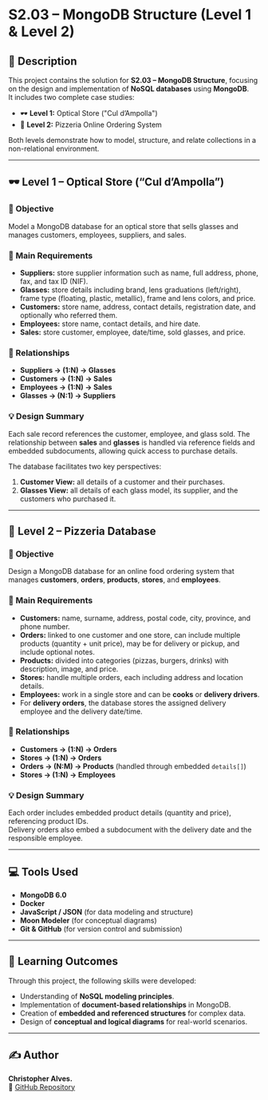 # S2.03 – MongoDB Structure (Level 1 & Level 2)

## 📄 Description
This project contains the solution for **S2.03 – MongoDB Structure**, focusing on the design and implementation of **NoSQL databases** using **MongoDB**.  
It includes two complete case studies:
- 🕶️ **Level 1:** Optical Store ("Cul d’Ampolla")  
- 🍕 **Level 2:** Pizzeria Online Ordering System  

Both levels demonstrate how to model, structure, and relate collections in a non-relational environment.

---

## 🕶️ Level 1 – Optical Store (“Cul d’Ampolla”)

### 🧩 Objective
Model a MongoDB database for an optical store that sells glasses and manages customers, employees, suppliers, and sales.

### 🧠 Main Requirements
- **Suppliers:** store supplier information such as name, full address, phone, fax, and tax ID (NIF).  
- **Glasses:** store details including brand, lens graduations (left/right), frame type (floating, plastic, metallic), frame and lens colors, and price.  
- **Customers:** store name, address, contact details, registration date, and optionally who referred them.  
- **Employees:** store name, contact details, and hire date.  
- **Sales:** store customer, employee, date/time, sold glasses, and price.

### 🔗 Relationships
- **Suppliers → (1:N) → Glasses**  
- **Customers → (1:N) → Sales**  
- **Employees → (1:N) → Sales**  
- **Glasses → (N:1) → Suppliers**

### 💡 Design Summary
Each sale record references the customer, employee, and glass sold. The relationship between **sales** and **glasses** is handled via reference fields and embedded subdocuments, allowing quick access to purchase details.

The database facilitates two key perspectives:
1. **Customer View:** all details of a customer and their purchases.  
2. **Glasses View:** all details of each glass model, its supplier, and the customers who purchased it.


---

## 🍕 Level 2 – Pizzeria Database

### 🧩 Objective
Design a MongoDB database for an online food ordering system that manages **customers**, **orders**, **products**, **stores**, and **employees**.

### 🧠 Main Requirements
- **Customers:** name, surname, address, postal code, city, province, and phone number.  
- **Orders:** linked to one customer and one store, can include multiple products (quantity + unit price), may be for delivery or pickup, and include optional notes.  
- **Products:** divided into categories (pizzas, burgers, drinks) with description, image, and price.  
- **Stores:** handle multiple orders, each including address and location details.  
- **Employees:** work in a single store and can be **cooks** or **delivery drivers**.  
- For **delivery orders**, the database stores the assigned delivery employee and the delivery date/time.

### 🔗 Relationships
- **Customers → (1:N) → Orders**  
- **Stores → (1:N) → Orders**  
- **Orders → (N:M) → Products** (handled through embedded `details[]`)  
- **Stores → (1:N) → Employees**

### 💡 Design Summary
Each order includes embedded product details (quantity and price), referencing product IDs.  
Delivery orders also embed a subdocument with the delivery date and the responsible employee.


---

## 💻 Tools Used
- **MongoDB 6.0**
- **Docker**  
- **JavaScript / JSON** (for data modeling and structure)  
- **Moon Modeler** (for conceptual diagrams)  
- **Git & GitHub** (for version control and submission)

---

## 🎯 Learning Outcomes
Through this project, the following skills were developed:
- Understanding of **NoSQL modeling principles**.  
- Implementation of **document-based relationships** in MongoDB.  
- Creation of **embedded and referenced structures** for complex data.  
- Design of **conceptual and logical diagrams** for real-world scenarios.

---

## ✍️ Author
**Christopher Alves.**  
📁 [GitHub Repository](https://github.com/christo256/S2.03---Estructura-de-dades---MongoDB)


